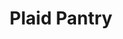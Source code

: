 ---
title: "Plaid Pantry"
url: /portland/plaid-pantry-northeast-sandy-boulevard/
shop: Lebensmittel
---
